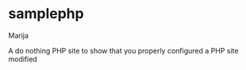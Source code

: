 samplephp
=========
Marija 

A do nothing PHP site to show that you properly configured a PHP site modified
